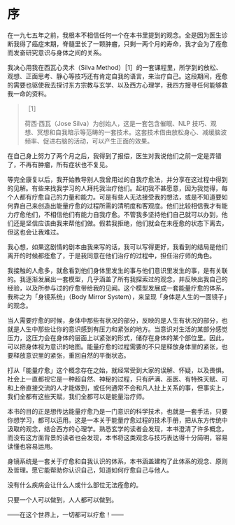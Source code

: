 # 序

在一九七五年之前，我根本不相信任何一个在本书里提到的观念。全是因为医生诊断我得了癌症末期，脊髓里长了一颗肿瘤，只剩一两个月的寿命，我才会为了痊愈而发奋研究意识与身体之间的关系。

我决心用我在西瓦心灵术（Silva Method）［1］的一套课程里，所学到的放松、观想、正面思考、静心等技巧还有肯定自我的语言，来治疗自己。这段期间，痊愈的需要也驱使我去探讨东方宗教与玄学、以及西方心理学，我四方搜寻任何能够救我一命的资料。

> ［1］
>
> 荷西·西瓦（Jose Silva）为创始人，这是一套包含催眠、NLP 技巧、观想、冥想和自我暗示等范畴的一套技术。这套技术借由放松身心、减缓脑波频率、促进右脑的活动，可以产生正面的效果。

在自己身上努力了两个月之后，我得到了报偿，医生对我说他们之前一定是弄错了，不再有肿瘤，所有症状也不复见。

等完全康复以后，我开始教导别人我曾用过的自我疗愈法，并分享在这过程中得到的见解。有些来找我学习的人拜托我治疗他们。起初我不甚愿意，因为我觉得，每个人都有疗愈自己的力量和能力。可是有些人无法接受我的想法，或是不知道要如何靠自己来创造出能量疗愈的过程所需的清明度和客观度。他们比较相信我才有能力疗愈他们，不相信他们有能力自我疗愈。不管我多坚持他们自己就可以办到，他们还是坚信应该由我来帮他们做。假若我拒绝，他们就会在未痊愈的状态下离去，但这也会让我难过。

我心想，如果这剧情的剧本由我来写的话，我可以写得更好，我看到的结局是他们离开的时候都痊愈了，于是我同意在他们治疗的过程中，担任治疗师的角色。

我接触的人愈多，就愈看到他们身体里发生的事与他们意识里发生的事，是有关联的。我逐渐发展出一套模型，几乎涵盖了所有我探索过的观念，并反映出我自己的经验，以及所参与过的疗愈带给我的见闻。这个模型发展成一套能量疗愈的体系，我称之为「身镜系统」（Body Mirror System），来呈现「身体是人生的一面镜子」的观念。

当人需要疗愈的时候，身体中那些有状况的部分，反映的是人生有状况的部分，也就是人生中那些让你的意识感到有压力和紧张的地方。当意识对生活的某部分感觉压力，这压力会在身体的层面上以紧张的形式，储存在身体的某个部位里。因此，可以把身体视为意识的地图。能量疗愈的过程需要的不只是释放身体里的紧张，也要释放意识里的紧张，重回自然的平衡状态。

打从「能量疗愈」这个概念存在之始，就经常受到大家的误解、怀疑，以及畏惧。社会上一直都视它是一种超自然、神秘的过程，只有萨满、巫医、有特殊天赋、可和上帝直接交流的人才能做到，或任何通常不会和凡人扯上关系的事，但事实上，我们全都有这些天赋，我们全都可以是能量治疗师。

本书的目的正是想传达能量疗愈乃是一门意识的科学技术，也就是一套手法，只要你想学习，都可以运用。这是一本关于能量疗愈过程的技术手册，把从东方传统中汲取的观念，结合西方的心理学。熟悉玄学的读者会发现，本书澄清了许多概念，而没有这方面背景的读者也会发现，本书将这类观念与技巧表达得十分简明，容易读懂也容易运用。

身镜系统是一套关于疗愈和自我认识的体系，本书涵盖建构了此体系的观念、原则及哲理。愿它能帮助你认识自己，知道如何疗愈自己与他人。

没有什么疾病会让什么人或什么部位无法痊愈的。

只要一个人可以做到，人人都可以做到。

——在这个世界上，一切都可以疗愈！——
